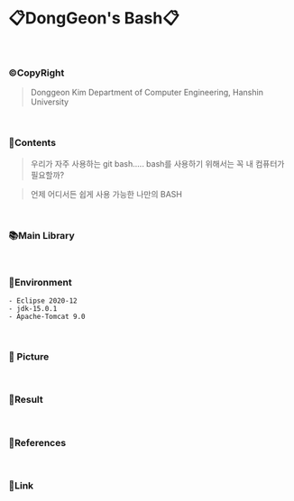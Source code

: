 # 📋DongGeon's Bash📋

<br>

### ©CopyRight

> Donggeon Kim
> Department of Computer Engineering, Hanshin University

<br>

### 📒Contents
> 우리가 자주 사용하는 git bash.....
> bash를 사용하기 위해서는 꼭 내 컴퓨터가 필요할까?

> 언제 어디서든 쉽게 사용 가능한 나만의 BASH

<br>

### 📚Main Library

<br>

### 🔧Environment
    - Eclipse 2020-12
    - jdk-15.0.1
    - Apache-Tomcat 9.0

<br>

### 📸 Picture

<br>

### 🤟Result

<br>

### 📖References

<br>

### 🔗Link
